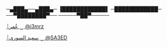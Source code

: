 ─▄███▄──▄███▄─
▐████████████▌
─████████████─
──▀████████▀──
─────▀██▀─────


[┊عُمر ‿ @i3mrz](https://t.me/i3mrz)

[┊سعيد السوري ‿ @SA3ED](https://t.me/SA3ED)
